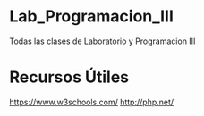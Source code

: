 # Lab_Programacion_III
Todas las clases de Laboratorio y Programacion III


# Recursos Útiles
https://www.w3schools.com/
http://php.net/
